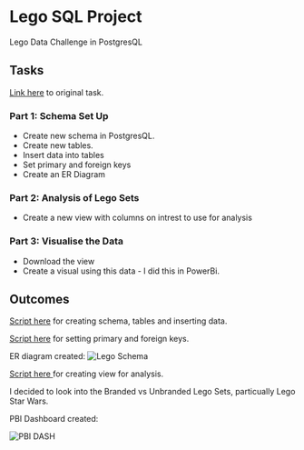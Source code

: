 # Lego SQL Project
Lego Data Challenge in PostgresQL

## Tasks
[Link here](https://github.com/wjsutton/lego_analysis_challenge/tree/main) to original task.

### Part 1: Schema Set Up
- Create new schema in PostgresQL.
- Create new tables.
- Insert data into tables
- Set primary and foreign keys
- Create an ER Diagram

### Part 2: Analysis of Lego Sets
- Create a new view with columns on intrest to use for analysis

### Part 3: Visualise the Data
- Download the view
- Create a visual using this data - I did this in PowerBi.


## Outcomes
[Script here](https://github.com/jessrobbin/Lego-SQL-Project/blob/main/Creating%20Tables%20and%20Inserting%20Data.sql) for creating schema, tables and inserting data.

[Script here](https://github.com/jessrobbin/Lego-SQL-Project/blob/main/Setting%20Primary%20and%20Foreign%20Keys.sql) for setting primary and foreign keys.

ER diagram created:
![Lego Schema](https://github.com/user-attachments/assets/a7d5d442-ad63-4f4b-9872-2df2c111d085)

[Script here ]([https://github.com/jessrobbin/Lego-SQL-Project/blob/main/Preparing%20Data%20For%20Analysis.sql]) for creating view for analysis.

I decided to look into the Branded vs Unbranded Lego Sets, particually Lego Star Wars.

PBI Dashboard created:

![PBI DASH](https://github.com/user-attachments/assets/706bbd19-54d1-42b9-990c-99dbd1e21caa)

